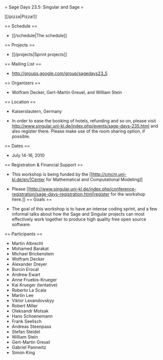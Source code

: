 = Sage Days 23.5: Singular and Sage =

 [[/pizza|Pizza!]]

== Schedule ==

  * [[/schedule|The schedule]]
  

== Projects ==

  * [[/projects|Sprint projects]]

== Mailing List ==

  * http://groups.google.com/group/sagedays23_5

== Organizers ==

  * Wolfram Decker, Gert-Martin Greuel, and William Stein


== Location ==

  * Kaiserslautern, Germany 

  * In order to ease the booking of hotels, refunding and so on, please visit http://www.singular.uni-kl.de/index.php/events/sage-days-235.html and also register there. Please make use of the room sharing option, if possible.

== Dates ==
 
  * July 14-16, 2010

== Registration & Financial Support ==

  * This workshop is being funded by the [[http://cmcm.uni-kl.de/en/|Center for Mathematical and Computational Modeling]]

  * Please [[http://www.singular.uni-kl.de/index.php/conference-registration/sage-days-registration.html|register for the workshop here.]]
== Goals ==

  * The goal of this workshop is to have an intense coding sprint, and a few informal talks about how the Sage and Singular projects can most effectively work together to produce high quality free open source software. 

== Participants ==

  * Martin Albrecht
  * Mohamed Barakat
  * Michael Brickenstein
  * Wolfram Decker
  * Alexander Dreyer
  * Burcin Erocal
  * Andrew Ewart
  * Anne Fruebis-Krueger
  * Kai Krueger (tentative)
  * Roberto La Scala
  * Martin Lee
  * Viktor Levandovskyy
  * Robert Miller
  * Oleksandr Motsak
  * Hans Schoenemann
  * Frank Seelisch
  * Andreas Steenpass
  * Stefan Steidel
  * William Stein
  * Gert-Martin Greuel
  * Gabriel Pannwitz
  * Simon King
